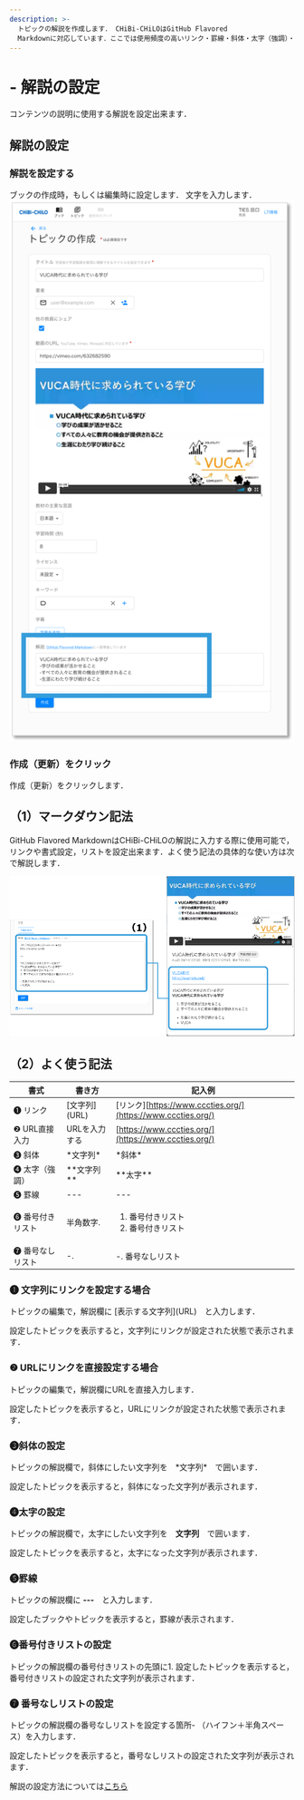 ```yaml
---
description: >-
  トピックの解説を作成します． CHiBi-CHiLOはGitHub Flavored
  Markdownに対応しています．ここでは使用頻度の高いリンク・罫線・斜体・太字（強調）・番号付きリスト・番号なしリストの設定方法を紹介します．
---
```


# - 解説の設定

コンテンツの説明に使用する解説を設定出来ます．

## 解説の設定

### 解説を設定する

ブックの作成時，もしくは編集時に設定します． 文字を入力します． ![](<../.gitbook/assets/image (472).png>)

### 作成（更新）をクリック

作成（更新）をクリックします．

## （1）マークダウン記法

GitHub Flavored MarkdownはCHiBi-CHiLOの解説に入力する際に使用可能で，リンクや書式設定，リストを設定出来ます．よく使う記法の具体的な使い方は次で解説します．

![](<../.gitbook/assets/image (269).png>)

## （2）よく使う記法

| 書式        | 書き方          | 記入例                                                        |
| --------- | ------------ | ---------------------------------------------------------- |
| ❶ リンク     | \[文字列]\(URL) | \[リンク][https://www.cccties.org/](https://www.cccties.org/) |
| ❷ URL直接入力 | URLを入力する     | [https://www.cccties.org/](https://www.cccties.org/)       |
| ❸ 斜体      | \*文字列\*      | \*斜体\*                                                     |
| ❹ 太字（強調）  | \*\*文字列\*\*  | \*\*太字\*\*                                                 |
| ❺ 罫線      | ---          | ---                                                        |
| ❻ 番号付きリスト | 半角数字.        | <ol><li>番号付きリスト</li><li>番号付きリスト</li></ol>                  |
| ❼ 番号なしリスト | -.           | -. 番号なしリスト                                                 |

### ❶ 文字列にリンクを設定する場合

トピックの編集で，解説欄に \[表示する文字列]\(URL)　と入力します．

設定したトピックを表示すると，文字列にリンクが設定された状態で表示されます．

### ❷ URLにリンクを直接設定する場合

トピックの編集で，解説欄にURLを直接入力します．

設定したトピックを表示すると，URLにリンクが設定された状態で表示されます．

### ❸斜体の設定

トピックの解説欄で，斜体にしたい文字列を　\*文字列\*　で囲います．

設定したトピックを表示すると，斜体になった文字列が表示されます．

### ❹太字の設定

トピックの解説欄で，太字にしたい文字列を　**文字列**　で囲います．

設定したトピックを表示すると，太字になった文字列が表示されます．

### ❺罫線

トピックの解説欄に **---**　と入力します．

設定したブックやトピックを表示すると，罫線が表示されます．

### ❻番号付きリストの設定

トピックの解説欄の番号付きリストの先頭に1. 設定したトピックを表示すると，番号付きリストの設定された文字列が表示されます．

### ❼ 番号なしリストの設定

トピックの解説欄の番号なしリストを設定する箇所- （ハイフン＋半角スペース）を入力します．

設定したトピックを表示すると，番号なしリストの設定された文字列が表示されます．

解説の設定方法については[こちら](../book/commentary.md)
